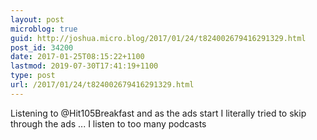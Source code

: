 ```yaml
---
layout: post
microblog: true
guid: http://joshua.micro.blog/2017/01/24/t824002679416291329.html
post_id: 34200
date: 2017-01-25T08:15:22+1100
lastmod: 2019-07-30T17:41:19+1100
type: post
url: /2017/01/24/t824002679416291329.html
---
```

Listening to @Hit105Breakfast and as the ads start I literally tried to skip through the ads ... I listen to too many podcasts
